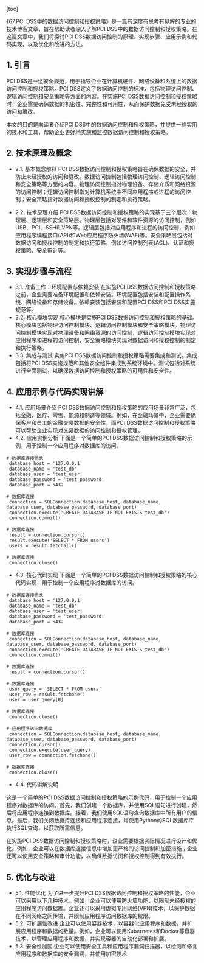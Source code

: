 
[toc]                    
                
                
《67.PCI DSS中的数据访问控制和授权策略》是一篇有深度有思考有见解的专业的技术博客文章，旨在帮助读者深入了解PCI DSS中的数据访问控制和授权策略。在这篇文章中，我们将探讨PCI DSS数据访问控制的原理、实现步骤、应用示例和代码实现，以及优化和改进的方法。

## 1. 引言

PCI DSS是一组安全规范，用于指导企业在计算机硬件、网络设备和系统上的数据访问控制和授权策略。PCI DSS定义了数据访问控制的标准，包括物理访问控制、逻辑访问控制和安全策略等方面的内容。在实施PCI DSS数据访问控制和授权策略时，企业需要确保数据的机密性、完整性和可用性，从而保护数据免受未经授权的访问和篡改。

本文的目的是向读者介绍PCI DSS中的数据访问控制和授权策略，并提供一些实用的技术和工具，帮助企业更好地实施和监控数据访问控制和授权策略。

## 2. 技术原理及概念

- 2.1. 基本概念解释
PCI DSS数据访问控制和授权策略旨在确保数据的安全，并防止未经授权的访问和篡改。数据访问控制包括物理访问控制、逻辑访问控制和安全策略等方面的内容。物理访问控制指对物理设备、存储介质和网络资源的访问控制；逻辑访问控制指对计算机系统中不同应用程序或进程的访问控制；安全策略指对数据访问和授权控制的制定和执行策略。

- 2.2. 技术原理介绍
PCI DSS数据访问控制和授权策略的实现基于三个层次：物理层、逻辑层和安全策略层。物理层包括对硬件和软件资源的访问控制，例如USB、PCI、SSH和VPN等。逻辑层包括对应用程序和进程的访问控制，例如应用程序编程接口(API)和Web应用程序防火墙(WAF)等。安全策略层包括对数据访问和授权控制的制定和执行策略，例如访问控制列表(ACL)、认证和授权策略、安全审计等。

## 3. 实现步骤与流程

- 3.1. 准备工作：环境配置与依赖安装
在实施PCI DSS数据访问控制和授权策略之前，企业需要准备环境配置和依赖安装。环境配置包括安装和配置操作系统、网络设备和存储设备。依赖安装包括安装和配置PCI DSS和PCI DSS实施规范等。
- 3.2. 核心模块实现
核心模块是实施PCI DSS数据访问控制和授权策略的基础。核心模块包括物理访问控制模块、逻辑访问控制模块和安全策略模块。物理访问控制模块实现对物理设备和网络资源的访问控制，逻辑访问控制模块实现对应用程序和进程的访问控制，安全策略模块实现对数据访问和授权控制的制定和执行策略。
- 3.3. 集成与测试
实施PCI DSS数据访问控制和授权策略需要集成和测试。集成包括将PCI DSS实施规范和其他安全组件集成到系统环境中。测试包括对系统进行全面测试，以确保数据访问控制和授权策略的可用性和安全性。

## 4. 应用示例与代码实现讲解

- 4.1. 应用场景介绍
PCI DSS数据访问控制和授权策略的应用场景非常广泛，包括金融、医疗、零售、能源和制造等领域。例如，在金融场景中，企业需要确保客户和员工的金融交易数据的安全性，而PCI DSS数据访问控制和授权策略可以帮助企业实现对交易数据的访问控制和授权管理。
- 4.2. 应用实例分析
下面是一个简单的PCI DSS数据访问控制和授权策略的示例，用于控制一个应用程序对数据库的访问。

```
# 数据库连接信息
 database_host = '127.0.0.1'
 database_name = 'test_db'
 database_user = 'test_user'
 database_password = 'test_password'
 database_port = 5432

# 数据库连接
 connection = SQLConnection(database_host, database_name, database_user, database_password, database_port)
 connection.execute('CREATE DATABASE IF NOT EXISTS test_db')
 connection.commit()

# 数据库连接
 result = connection.cursor()
 result.execute('SELECT * FROM users')
 users = result.fetchall()

# 数据库连接
 connection.close()
```

- 4.3. 核心代码实现
下面是一个简单的PCI DSS数据访问控制和授权策略的核心代码实现，用于控制一个应用程序对数据库的访问。

```
# 数据库连接信息
 database_host = '127.0.0.1'
 database_name = 'test_db'
 database_user = 'test_user'
 database_password = 'test_password'
 database_port = 5432

# 数据库连接
 connection = SQLConnection(database_host, database_name, database_user, database_password, database_port)
 connection.execute('CREATE DATABASE IF NOT EXISTS test_db')
 connection.commit()

# 数据库连接
 result = connection.cursor()

# 数据库连接
 user_query = 'SELECT * FROM users'
 user_row = result.fetchone()
 user = user_query[0]

# 数据库连接
 connection.close()

# 应用程序访问数据库
 connection = SQLConnection(database_host, database_name, database_user, database_password, database_port)
 connection.cursor()
 connection.execute(user_query)
 user_row = connection.fetchone()

# 数据库连接
 connection.close()
```

- 4.4. 代码讲解说明

这是一个简单的PCI DSS数据访问控制和授权策略的示例代码，用于控制一个应用程序对数据库的访问。首先，我们创建一个数据库，并使用SQL语句进行创建，然后将应用程序连接到数据库。接着，我们使用SQL语句查询数据库中所有用户的信息。最后，我们关闭数据库连接和应用程序连接，并使用Python的SQL数据库库执行SQL查询，以获取所需信息。

在实施PCI DSS数据访问控制和授权策略时，企业需要根据实际情况进行设计和优化。例如，企业可以在数据库连接信息中增加更严格的访问控制和加密措施；企业还可以使用安全策略和审计功能，以确保数据访问和授权控制得到有效执行。

## 5. 优化与改进

- 5.1. 性能优化
为了进一步提升PCI DSS数据访问控制和授权策略的性能，企业可以采用以下几种技术。例如，企业可以使用防火墙功能，以限制未经授权的应用程序访问数据库。企业还可以采用虚拟专用网络(VPN)技术，以保护数据在不同网络之间传输，并限制应用程序访问数据库的权限。
- 5.2. 可扩展性改进
企业可以使用容器技术，以容器化应用程序和数据，并扩展应用程序和数据的数量。例如，企业可以使用Kubernetes和Docker等容器技术，以管理应用程序和数据，并实现容器的自动化部署和扩展。
- 5.3. 安全性加固
企业可以使用安全工具和应用程序漏洞扫描器，以检测和修复应用程序和数据库的安全漏洞，并使用加密技术

